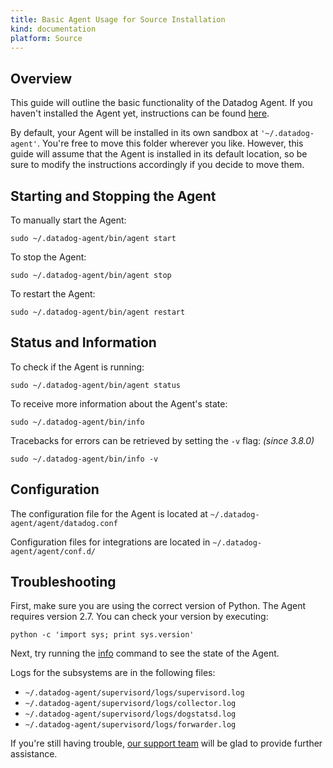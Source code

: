 ```yaml
---
title: Basic Agent Usage for Source Installation
kind: documentation
platform: Source
---
```

## Overview

This guide will outline the basic functionality of the Datadog Agent.
If you haven't installed the Agent yet, instructions can be found
[here](https://app.datadoghq.com/account/settings#agent/source).<br/>

By default, your Agent will be installed in its own sandbox at `'~/.datadog-agent'`.
You're free to move this folder wherever you like.
However, this guide will assume that the Agent is installed in its default location, so be sure to modify the
instructions accordingly if you decide to move them.

## Starting and Stopping the Agent

To manually start the Agent:

```shell
sudo ~/.datadog-agent/bin/agent start
```

To stop the Agent: <br/>

```shell
sudo ~/.datadog-agent/bin/agent stop
```

To restart the Agent: <br/>

```shell
sudo ~/.datadog-agent/bin/agent restart
```

## Status and Information

To check if the Agent is running:

```shell
sudo ~/.datadog-agent/bin/agent status
```

To receive more information about the Agent's state:

```shell
sudo ~/.datadog-agent/bin/info
```

Tracebacks for errors can be retrieved by setting the `-v` flag: <em>(since 3.8.0)</em>

```shell
sudo ~/.datadog-agent/bin/info -v
```

## Configuration

The configuration file for the Agent is located at `~/.datadog-agent/agent/datadog.conf`

Configuration files for integrations are located in `~/.datadog-agent/agent/conf.d/`

## Troubleshooting

First, make sure you are using the correct version of Python. The Agent requires version 2.7. You can check your version by executing:

```shell
python -c 'import sys; print sys.version'
```

Next, try running the [info](#status_and_information) command to see the state of the Agent.

Logs for the subsystems are in the following files:

*   `~/.datadog-agent/supervisord/logs/supervisord.log`
*   `~/.datadog-agent/supervisord/logs/collector.log`
*   `~/.datadog-agent/supervisord/logs/dogstatsd.log`
*   `~/.datadog-agent/supervisord/logs/forwarder.log`

If you're still having trouble, [our support team](/help) will be glad to provide further assistance.

